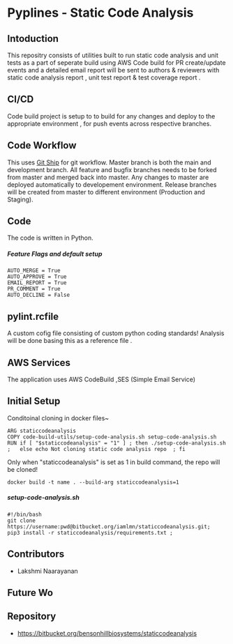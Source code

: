 # Pyplines - Static Code Analysis 


## Intoduction
This repositry consists of utilities built to run static code analysis and unit tests as a part of seperate build using AWS Code build for PR create/update events
and a detailed email report will be sent to authors & reviewers with static code analysis report , unit test report & test coverage report .

## CI/CD
Code build project is setup to to build for any changes and deploy to the appropriate environment , for push events across respective branches. 

## Code Workflow
This uses [Git Ship](https://markshust.com/2018/04/07/introducing-git-ship-simplified-git-flow-workflow/) for git workflow. 
Master branch is both the main and development branch. 
All feature and bugfix branches needs to be forked from master and merged back into master. 
Any changes to master are deployed automatically to developement environment.
Release branches will be created from master to different environment (Production and Staging).

## Code
The code is written in Python.

##### Feature Flags and default setup

```
AUTO_MERGE = True
AUTO_APPROVE = True
EMAIL_REPORT = True
PR_COMMENT = True
AUTO_DECLINE = False 
```

## pylint.rcfile
A custom cofig file consisting of custom python coding standards!
Analysis will be done basing this as a reference file .


## AWS Services
The application uses AWS CodeBuild ,SES (Simple Email Service)

## Initial Setup
Conditoinal cloning in docker files~

```
ARG staticcodeanalysis
COPY code-build-utils/setup-code-analysis.sh setup-code-analysis.sh
RUN if [ "$staticcodeanalysis" = "1" ] ; then ./setup-code-analysis.sh ;   else echo Not cloning static code analysis repo  ; fi
```
Only when "staticcodeanalysis" is set as 1 in build command, the repo will be cloned!
```
docker build -t name . --build-arg staticcodeanalysis=1
```
##### setup-code-analysis.sh
```
#!/bin/bash
git clone https://username:pwd@bitbucket.org/iamlmn/staticcodeanalysis.git;
pip3 install -r staticcodeanalysis/requirements.txt ;

```

## Contributors
 - Lakshmi Naarayanan

## Future Wo

## Repository
 - https://bitbucket.org/bensonhillbiosystems/staticcodeanalysis
